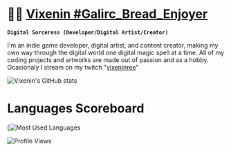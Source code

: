 # :garlic::baguette_bread: [Vixenin #Galirc_Bread_Enjoyer](https://linktr.ee/Vixenin)

**`Digital Sorceress (Developer/Digital Artist/Creator)`**

I'm an indie game developer, digital artist, and content creator, making my own way through the digital world one digital magic spell at a time. All of my coding projects and artworks are made out of passion and as a hobby. Ocasionaly I stream on my twitch "[vixeninree](https://www.twitch.tv/vixeninree)" 

![Vixenin's GitHub stats](https://github-readme-stats.vercel.app/api?username=vixenin&theme=tokyonight&show_icons=true)

# Languages Scoreboard

[![Most Used Languages](https://github-readme-stats.vercel.app/api/top-langs/?username=vixenin&theme=tokyonight&layout=compact&langs_count=8)

![Profile Views](https://komarev.com/ghpvc/?username=vixenin&color=grey)
